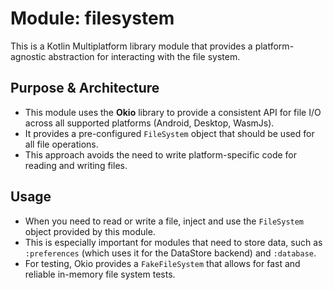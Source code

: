 # Module: filesystem

This is a Kotlin Multiplatform library module that provides a platform-agnostic abstraction for interacting with the file system.

## Purpose & Architecture

- This module uses the **Okio** library to provide a consistent API for file I/O across all supported platforms (Android, Desktop, WasmJs).
- It provides a pre-configured `FileSystem` object that should be used for all file operations.
- This approach avoids the need to write platform-specific code for reading and writing files.

## Usage

- When you need to read or write a file, inject and use the `FileSystem` object provided by this module.
- This is especially important for modules that need to store data, such as `:preferences` (which uses it for the DataStore backend) and `:database`.
- For testing, Okio provides a `FakeFileSystem` that allows for fast and reliable in-memory file system tests.
